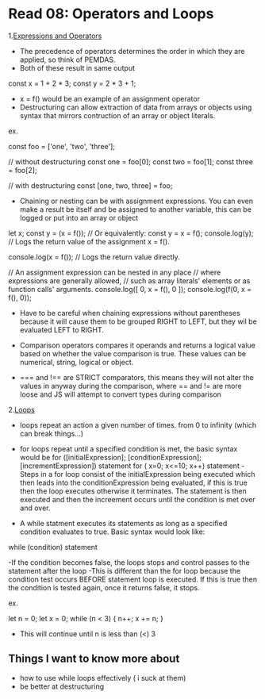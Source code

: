 # Read 08: Operators and Loops

1.[Expressions and Operators](https://developer.mozilla.org/en-US/docs/Web/JavaScript/Guide/Expressions_and_Operators)

- The precedence of operators determines the order in which they are applied, so think of PEMDAS.
- Both of these result in same output

const x = 1 + 2 * 3;
const y = 2 * 3 + 1;

- x = f() would be an example of an assignment operator
- Destructuring can allow extraction of data from arrays or objects using syntax that mirrors contruction of an array or object literals.

ex. 

const foo = ['one', 'two', 'three'];

// without destructuring
const one   = foo[0];
const two   = foo[1];
const three = foo[2];

// with destructuring
const [one, two, three] = foo;

- Chaining or nesting can be with assignment expressions. You can even make a result be itself and be assigned to another variable, this can be logged or put into an array or object

let x;
const y = (x = f()); // Or equivalently: const y = x = f();
console.log(y); // Logs the return value of the assignment x = f().

console.log(x = f()); // Logs the return value directly.

// An assignment expression can be nested in any place
// where expressions are generally allowed,
// such as array literals' elements or as function calls' arguments.
console.log([ 0, x = f(), 0 ]);
console.log(f(0, x = f(), 0));

- Have to be careful when chaining expressions without parentheses because it will cause them to be grouped RIGHT to LEFT, but they wil be evaluated LEFT to RIGHT.

- Comparison operators compares it operands and returns a logical value based on whether the value comparison is true.  These values can be numerical, string, logical or object.
- === and !== are STRICT comparators, this means they will not alter the values in anyway during the comparison, where == and != are more loose and JS will attempt to convert types during comparison

2.[Loops](https://developer.mozilla.org/en-US/docs/Web/JavaScript/Guide/Loops_and_iteration)

- loops repeat an action a given number of times. from 0 to infinity (which can break things...)
- for loops repeat until a specified condition is met, the basic syntax would be
for ([initialExpression]; [conditionExpression]; [incrementExpression])
statement
for (     x=0;                  x<=10;                  x++) 
statement
-Steps in a for loop consist of the initialExpression being executed which then leads into the conditionExpression being evaluated, if this is true then the loop executes otherwise it terminates.  The statement is then executed and then the increement occurs until the condition is met over and over.

- A while statment executes its statements as long as a specified condition evaluates to true. Basic syntax would look like:

while (condition)
  statement

-If the condition becomes false, the loops stops and control passes to the statement after the loop
-This is different than the for loop because the condition test occurs BEFORE statement loop is executed.  If this is true then the condition is tested again, once it returns false, it stops.
 
 ex.

 let n = 0;
let x = 0;
while (n < 3) {
  n++;
  x += n;
}

- This will continue until n is less than (<) 3

## Things I want to know more about

- how to use while loops effectively ( i suck at them)
- be better at destructuring